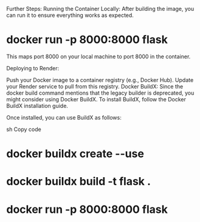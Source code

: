 Further Steps:
Running the Container Locally: After building the image, you can run it to ensure everything works as expected.

# docker run -p 8000:8000 flask
This maps port 8000 on your local machine to port 8000 in the container.

Deploying to Render:

Push your Docker image to a container registry (e.g., Docker Hub).
Update your Render service to pull from this registry.
Docker BuildX:
Since the docker build command mentions that the legacy builder is deprecated, you might consider using Docker BuildX. To install BuildX, follow the Docker BuildX installation guide.

Once installed, you can use BuildX as follows:

sh
Copy code
# docker buildx create --use
# docker buildx build -t flask .
# docker run -p 8000:8000 flask